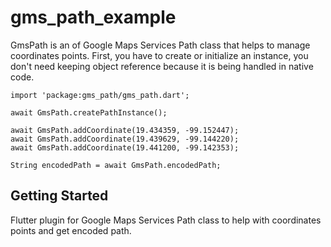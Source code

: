 # gms_path_example

GmsPath is an of Google Maps Services Path class that helps to manage coordinates points.
First, you have to create or initialize an instance, you don't need keeping object reference because it is being handled in native code.

```
import 'package:gms_path/gms_path.dart';

await GmsPath.createPathInstance();

await GmsPath.addCoordinate(19.434359, -99.152447);
await GmsPath.addCoordinate(19.439629, -99.144220);
await GmsPath.addCoordinate(19.441200, -99.142353);

String encodedPath = await GmsPath.encodedPath;
```

## Getting Started

Flutter plugin for Google Maps Services Path class to help with coordinates points and get encoded path.


